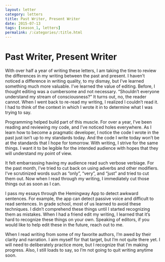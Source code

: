 ```yaml
---
layout: letter
category: letters
title: Past Writer, Present Writer
date: 2015-07-13
tags: [season_1, letters]
permalink: /:categories/:title.html
---
```


# Past Writer, Present Writer

With over half a year of writing these letters, I am taking the time to review the differences in my writing between the past and present. I haven’t noticed a difference in writing quality, to my dismay, but I’ve learned something much more valuable. I’ve learned the value of editing. Before, I thought editing was a cumbersome and not necessary. “Shouldn’t everyone understand my stream of consciousness?” It turns out, no, the reader cannot. When I went back to re-read my writing, I realized I couldn’t read it. I had to think of the context in which I wrote it in to determine what I was trying to say.

Programming helped build part of this muscle. For over a year, I’ve been reading and reviewing my code, and I’ve noticed holes everywhere. As I learn how to become a pragmatic developer, I notice the code I wrote in the past just isn’t up to my standards today. And the code I write today won’t be at the standards that I hope for tomorrow. With writing, I strive for the same things. I want it to be legible for the intended audience with hopes that they will understand my point of view.

It felt embarrassing having my audience read such verbose verbiage. For the past month, I’ve tried to cut back on using adverbs and other modifiers. I’ve scrutinized words such as “only”, “very”, and “just” and tried to cut them out. Now when I read through my writing, I immediately cut those things out as soon as I can.

I pass my essays through the Hemingway App to detect awkward sentences. For example, the app can detect passive voice and difficult to read sentences. In grade school, most of us learned to avoid these techniques. I didn’t  comprehend these things until I started recognizing them as mistakes. When I had a friend edit my writing, I learned that it’s hard to recognize these things on your own. Speaking of editors, if you would like to help edit these in the future, reach out to me.

When I read writing from some of my favorite authors, I’m awed by their clarity and narration. I aim myself for that target, but I’m not quite there yet. I will need to deliberately practice more, but I recognize that I’m making progress. Also, I still loads to say, so I’m not going to quit writing anytime soon.

